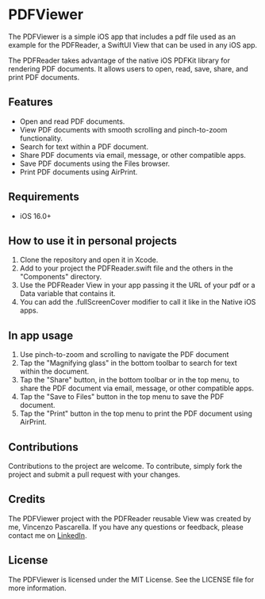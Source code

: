 # PDFViewer

The PDFViewer is a simple iOS app that includes a pdf file used as an example for the PDFReader, a SwiftUI View that can be used in any iOS app.

The PDFReader takes advantage of the native iOS PDFKit library for rendering PDF documents.
It allows users to open, read, save, share, and print PDF documents.

## Features
- Open and read PDF documents.
- View PDF documents with smooth scrolling and pinch-to-zoom functionality.
- Search for text within a PDF document.
- Share PDF documents via email, message, or other compatible apps.
- Save PDF documents using the Files browser.
- Print PDF documents using AirPrint.

## Requirements
- iOS 16.0+

## How to use it in personal projects
1. Clone the repository and open it in Xcode.
2. Add to your project the PDFReader.swift file and the others in the "Components" directory.
3. Use the PDFReader View in your app passing it the URL of your pdf or a Data variable that contains it.
4. You can add the .fullScreenCover modifier to call it like in the Native iOS apps.

## In app usage
1. Use pinch-to-zoom and scrolling to navigate the PDF document
2. Tap the "Magnifying glass" in the bottom toolbar to search for text within the document.
3. Tap the "Share" button, in the bottom toolbar or in the top menu, to share the PDF document via email, message, or other compatible apps.
4. Tap the "Save to Files" button in the top menu to save the PDF document.
5. Tap the "Print" button in the top menu to print the PDF document using AirPrint.

## Contributions
Contributions to the project are welcome. To contribute, simply fork the project and submit a pull request with your changes.

## Credits
The PDFViewer project with the PDFReader reusable View was created by me, Vincenzo Pascarella. If you have any questions or feedback, please contact me on [LinkedIn](https://www.linkedin.com/in/vincenzpascarella/).

## License
The PDFViewer is licensed under the MIT License. See the LICENSE file for more information.
